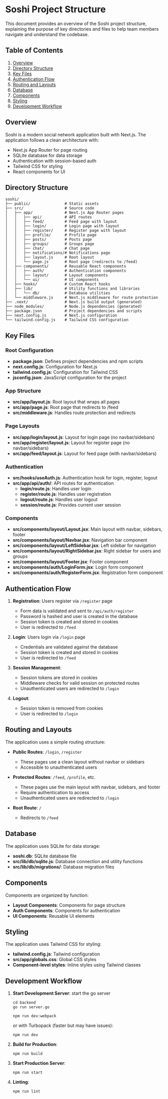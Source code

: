 # Soshi Project Structure

This document provides an overview of the Soshi project structure, explaining the purpose of key directories and files to help team members navigate and understand the codebase.

## Table of Contents

1. [Overview](#overview)
2. [Directory Structure](#directory-structure)
3. [Key Files](#key-files)
4. [Authentication Flow](#authentication-flow)
5. [Routing and Layouts](#routing-and-layouts)
6. [Database](#database)
7. [Components](#components)
8. [Styling](#styling)
9. [Development Workflow](#development-workflow)

## Overview

Soshi is a modern social network application built with Next.js. The application follows a clean architecture with:

- Next.js App Router for page routing
- SQLite database for data storage
- Authentication with session-based auth
- Tailwind CSS for styling
- React components for UI

## Directory Structure

```
soshi/
├── public/               # Static assets
├── src/                  # Source code
│   ├── app/              # Next.js App Router pages
│   │   ├── api/          # API routes
│   │   ├── feed/         # Feed page with layout
│   │   ├── login/        # Login page with layout
│   │   ├── register/     # Register page with layout
│   │   ├── profile/      # Profile page
│   │   ├── posts/        # Posts page
│   │   ├── groups/       # Groups page
│   │   ├── chat/         # Chat page
│   │   ├── notifications/# Notifications page
│   │   ├── layout.js     # Root layout
│   │   └── page.js       # Root page (redirects to /feed)
│   ├── components/       # Reusable React components
│   │   ├── auth/         # Authentication components
│   │   ├── layout/       # Layout components
│   │   └── ui/           # UI components
│   ├── hooks/            # Custom React hooks
│   ├── lib/              # Utility functions and libraries
│   │   └── db/           # Database utilities
│   └── middleware.js     # Next.js middleware for route protection
├── .next/                # Next.js build output (generated)
├── node_modules/         # Node.js dependencies (generated)
├── package.json          # Project dependencies and scripts
├── next.config.js        # Next.js configuration
└── tailwind.config.js    # Tailwind CSS configuration
```

## Key Files

### Root Configuration

- **package.json**: Defines project dependencies and npm scripts
- **next.config.js**: Configuration for Next.js
- **tailwind.config.js**: Configuration for Tailwind CSS
- **jsconfig.json**: JavaScript configuration for the project

### App Structure

- **src/app/layout.js**: Root layout that wraps all pages
- **src/app/page.js**: Root page that redirects to /feed
- **src/middleware.js**: Handles route protection and redirects

### Page Layouts

- **src/app/login/layout.js**: Layout for login page (no navbar/sidebars)
- **src/app/register/layout.js**: Layout for register page (no navbar/sidebars)
- **src/app/feed/layout.js**: Layout for feed page (with navbar/sidebars)

### Authentication

- **src/hooks/useAuth.js**: Authentication hook for login, register, logout
- **src/app/api/auth/**: API routes for authentication
  - **login/route.js**: Handles user login
  - **register/route.js**: Handles user registration
  - **logout/route.js**: Handles user logout
  - **session/route.js**: Provides current user session

### Components

- **src/components/layout/Layout.jsx**: Main layout with navbar, sidebars, footer
- **src/components/layout/Navbar.jsx**: Navigation bar component
- **src/components/layout/LeftSidebar.jsx**: Left sidebar for navigation
- **src/components/layout/RightSidebar.jsx**: Right sidebar for users and groups
- **src/components/layout/Footer.jsx**: Footer component
- **src/components/auth/LoginForm.jsx**: Login form component
- **src/components/auth/RegisterForm.jsx**: Registration form component

## Authentication Flow

1. **Registration**: Users register via `/register` page
   - Form data is validated and sent to `/api/auth/register`
   - Password is hashed and user is created in the database
   - Session token is created and stored in cookies
   - User is redirected to `/feed`

2. **Login**: Users login via `/login` page
   - Credentials are validated against the database
   - Session token is created and stored in cookies
   - User is redirected to `/feed`

3. **Session Management**: 
   - Session tokens are stored in cookies
   - Middleware checks for valid session on protected routes
   - Unauthenticated users are redirected to `/login`

4. **Logout**: 
   - Session token is removed from cookies
   - User is redirected to `/login`

## Routing and Layouts

The application uses a simple routing structure:

- **Public Routes**: `/login`, `/register`
  - These pages use a clean layout without navbar or sidebars
  - Accessible to unauthenticated users

- **Protected Routes**: `/feed`, `/profile`, etc.
  - These pages use the main layout with navbar, sidebars, and footer
  - Require authentication to access
  - Unauthenticated users are redirected to `/login`

- **Root Route**: `/`
  - Redirects to `/feed`

## Database

The application uses SQLite for data storage:

- **soshi.db**: SQLite database file
- **src/lib/db/sqlite.js**: Database connection and utility functions
- **src/lib/db/migrations/**: Database migration files

## Components

Components are organized by function:

- **Layout Components**: Components for page structure
- **Auth Components**: Components for authentication
- **UI Components**: Reusable UI elements

## Styling

The application uses Tailwind CSS for styling:

- **tailwind.config.js**: Tailwind configuration
- **src/app/globals.css**: Global CSS styles
- **Component-level styles**: Inline styles using Tailwind classes

## Development Workflow

1. **Start Development Server**:
   start the go server
   ```
   cd backend
   go run server.go
   ```

   ```
   npm run dev:webpack
   ```
   or with Turbopack (faster but may have issues):
   ```
   npm run dev
   ```

2. **Build for Production**:
   ```
   npm run build
   ```

3. **Start Production Server**:
   ```
   npm run start
   ```

4. **Linting**:
   ```
   npm run lint
   ```
